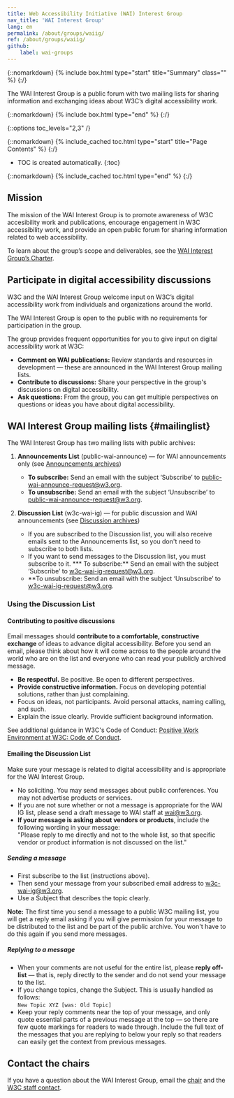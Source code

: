 ```yaml
---
title: Web Accessibility Initiative (WAI) Interest Group
nav_title: 'WAI Interest Group'
lang: en
permalink: /about/groups/waiig/
ref: /about/groups/waiig/
github:
    label: wai-groups
---
```


{::nomarkdown}
{% include box.html type="start" title="Summary" class="" %}
{:/}

The WAI Interest Group is a public forum with two mailing lists for sharing information and exchanging ideas about W3C’s digital accessibility work.

{::nomarkdown}
{% include box.html type="end" %}
{:/}

{::options toc_levels="2,3" /}

{::nomarkdown}
{% include_cached toc.html type="start" title="Page Contents" %}
{:/}

-   TOC is created automatically.
{:toc}

{::nomarkdown}
{% include_cached toc.html type="end" %}
{:/}

## Mission

The mission of the WAI Interest Group is to promote awareness of W3C accesibility work and publications, encourage engagement in W3C accessibility work, and provide an open public forum for sharing information related to web accessibility.

To learn about the group’s scope and deliverables, see the [WAI Interest Group’s Charter](https://www.w3.org/2025/05/wai-ig-charter).

## Participate in digital accessibility discussions

W3C and the WAI Interest Group welcome input on W3C’s digital accessibility work from individuals and organizations around the world.

The WAI Interest Group is open to the public with no requirements for participation in the group.

The group provides frequent opportunities for you to give input on digital accessibility work at W3C:

* **Comment on WAI publications:** Review standards and resources in development &mdash; these are announced in the WAI Interest Group mailing lists.
* **Contribute to discussions:** Share your perspective in the group's discussions on digital accessibility.
* **Ask questions:** From the group, you can get multiple perspectives on questions or ideas you have about digital accessibility.

## WAI Interest Group mailing lists {#mailinglist}

The WAI Interest Group has two mailing lists with public archives:
1. **Announcements List** (public-wai-announce)  &mdash; for WAI announcements only (see [Announcements archives](http://lists.w3.org/Archives/Public/public-wai-announce/))
   * **To subscribe:** Send an email with the subject ‘Subscribe’ to [public-wai-announce-request@w3.org](mailto:public-wai-announce-request@w3.org?subject=subscribe).
   * **To unsubscribe:** Send an email with the subject ‘Unsubscribe’ to [public-wai-announce-request@w3.org](mailto:public-wai-announce-request@w3.org?subject=unsubscribe).

2. **Discussion List** (w3c-wai-ig) &mdash; for public discussion and WAI announcements (see [Discussion archives](http://lists.w3.org/Archives/Public/w3c-wai-ig/))
   * If you are subscribed to the Discussion list, you will also receive emails sent to the Announcements list, so you don't need to subscribe to both lists.
   * If you want to send messages to the Discussion list, you must subscribe to it.
   *** To subscribe:** Send an email with the subject ‘Subscribe’ to [w3c-wai-ig-request@w3.org](mailto:w3c-wai-ig-request@w3.org?subject=subscribe).
   * **To unsubscribe: Send an email with the subject ‘Unsubscribe’ to [w3c-wai-ig-request@w3.org](mailto:w3c-wai-ig-request@w3.org?subject=unsubscribe).

### Using the Discussion List

#### Contributing to positive discussions

Email messages should **contribute to a comfortable, constructive exchange** of ideas to advance digital accessibility. Before you send an email, please think about how it will come across to the people around the world who are on the list and everyone who can read your publicly archived message.
-   **Be respectful.** Be positive. Be open to different perspectives.
-   **Provide constructive information.** Focus on developing potential solutions, rather than just complaining.
-   Focus on ideas, not participants. Avoid personal attacks, naming calling, and such.
-   Explain the issue clearly. Provide sufficient background information.

See additional guidance in W3C's Code of Conduct: [Positive Work Environment at W3C: Code of Conduct](https://www.w3.org/Consortium/cepc/).

#### Emailing the Discussion List

Make sure your message is related to digital accessibility and is appropriate for the WAI Interest Group.
-  No soliciting. You may send messages about public conferences. You may not advertise products or services. 
-  If you are not sure whether or not a message is appropriate for the WAI IG list, please send a draft message to WAI staff at [wai@w3.org](mailto:wai@w3.org?subject=WAI-IG-message-draft).
- **If your message is asking about vendors or products**, include the following wording in your message:<br>
"Please reply to me directly and not to the whole list, so that specific vendor or product information is not discussed on the list."

##### Sending a message
- First subscribe to the list (instructions above).
- Then send your message from your subscribed email address to [w3c-wai-ig@w3.org](mailto:w3c-wai-ig@w3.org).
- Use a Subject that describes the topic clearly. 

**Note:** The first time you send a message to a public W3C mailing list, you will get a reply email asking if you will give permission for your message to be distributed to the list and be part of the public archive. You won't have to do this again if you send more messages.

##### Replying to a message
-   When your comments are not useful for the entire list, please **reply off-list** &mdash; that is, reply directly to the sender and do not send your message to the list.
-   If you change topics, change the Subject. This is usually handled as follows:<br>
    `New Topic XYZ [was: Old Topic]`
-   Keep your reply comments near the top of your message, and only quote essential parts of a previous message at the top &mdash; so there are few quote markings for readers to wade through. Include the full text of the messages that you are replying to below your reply so that readers can easily get the context from previous messages.

## Contact the chairs

If you have a question about the WAI Interest Group, email the [chair](https://www.w3.org/groups/ig/wai/participants/#chairs) and the [W3C staff contact](https://www.w3.org/groups/ig/wai/participants/#staff).
